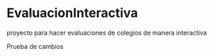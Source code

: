# EvaluacionInteractiva
proyecto para hacer evaluaciones de colegios de manera interactiva 


Prueba de cambios
